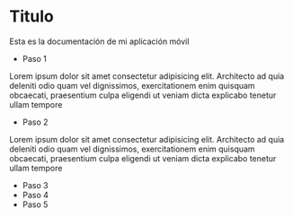 # Titulo
Esta es la documentación de mi aplicación móvil

- Paso 1

Lorem ipsum dolor sit amet consectetur adipisicing elit. Architecto ad quia deleniti odio quam vel dignissimos, exercitationem enim quisquam obcaecati, praesentium culpa eligendi ut veniam dicta explicabo tenetur ullam tempore 

- Paso 2

Lorem ipsum dolor sit amet consectetur adipisicing elit. Architecto ad quia deleniti odio quam vel dignissimos, exercitationem enim quisquam obcaecati, praesentium culpa eligendi ut veniam dicta explicabo tenetur ullam tempore

- Paso 3
- Paso 4
- Paso 5
